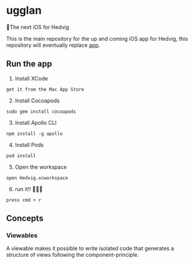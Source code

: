 # ugglan
🦉The next iOS for Hedvig

This is the main repository for the up and coming iOS app for Hedvig, this repository will eventually replace [app](https://github.com/HedvigInsurance/app).

## Run the app

1. Install XCode

`get it from the Mac App Store`

2. Install Cocoapods

`sudo gem install cocoapods`

3. Install Apollo CLI

`npm install -g apollo`

4. Install Pods

`pod install`

5. Open the workspace

`open Hedvig.xcworkspace`

6. run it!! 🏃🏻‍♂️

`press cmd + r`

## Concepts

### Viewables
A viewable makes it possible to write isolated code that generates a structure of views following the component-principle.
